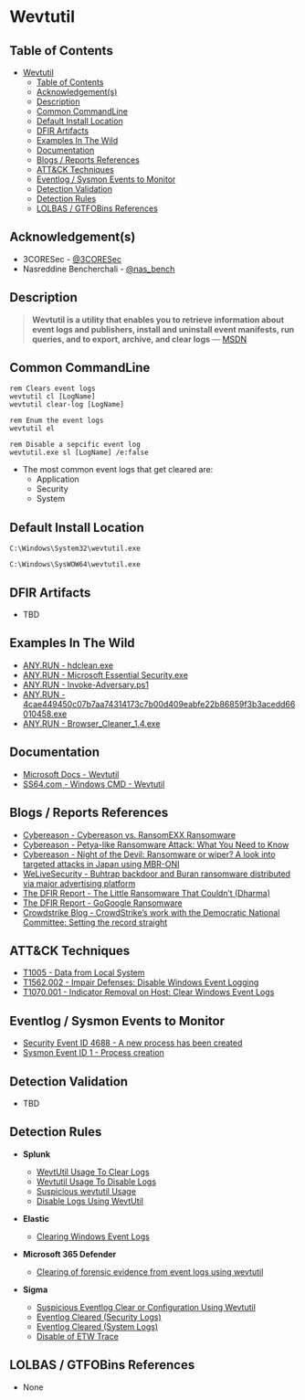 # Wevtutil

## Table of Contents

- [Wevtutil](#wevtutil)
  - [Table of Contents](#table-of-contents)
  - [Acknowledgement(s)](#acknowledgements)
  - [Description](#description)
  - [Common CommandLine](#common-commandline)
  - [Default Install Location](#default-install-location)
  - [DFIR Artifacts](#dfir-artifacts)
  - [Examples In The Wild](#examples-in-the-wild)
  - [Documentation](#documentation)
  - [Blogs / Reports References](#blogs--reports-references)
  - [ATT&CK Techniques](#attck-techniques)
  - [Eventlog / Sysmon Events to Monitor](#eventlog--sysmon-events-to-monitor)
  - [Detection Validation](#detection-validation)
  - [Detection Rules](#detection-rules)
  - [LOLBAS / GTFOBins References](#lolbas--gtfobins-references)

## Acknowledgement(s)

- 3CORESec - [@3CORESec](https://twitter.com/3CORESec)
- Nasreddine Bencherchali - [@nas_bench](https://twitter.com/nas_bench)

## Description

> **Wevtutil is a utility that enables you to retrieve information about event logs and publishers, install and uninstall event manifests, run queries, and to export, archive, and clear logs** — [MSDN](https://docs.microsoft.com/en-us/windows-server/administration/windows-commands/wevtutil)

## Common CommandLine

```batch
rem Clears event logs 
wevtutil cl [LogName]
wevtutil clear-log [LogName]

rem Enum the event logs
wevtutil el

rem Disable a sepcific event log
wevtutil.exe sl [LogName] /e:false
```

- The most common event logs that get cleared are:
  - Application
  - Security
  - System

## Default Install Location

```batch
C:\Windows\System32\wevtutil.exe

C:\Windows\SysWOW64\wevtutil.exe
```

## DFIR Artifacts

- TBD

## Examples In The Wild

- [ANY.RUN - hdclean.exe](https://app.any.run/tasks/21052e08-17c5-4744-a75f-746abac623f8/)
- [ANY.RUN - Microsoft Essential Security.exe](https://app.any.run/tasks/d08da167-7823-4063-a955-fe1b1f8e87ce/)
- [ANY.RUN - Invoke-Adversary.ps1](https://app.any.run/tasks/d2f9a3f8-ffd6-4589-ba90-22f2eeb55d4c/)
- [ANY.RUN - 4cae449450c07b7aa74314173c7b00d409eabfe22b86859f3b3acedd66010458.exe](https://app.any.run/tasks/2dc2248c-51a7-445d-a871-de414f22d49c/)
- [ANY.RUN - Browser_Cleaner_1.4.exe](https://app.any.run/tasks/6fe168c9-de89-4d1a-ac7d-25a1dfbf353e/)

## Documentation

- [Microsoft Docs - Wevtutil](https://docs.microsoft.com/en-us/windows-server/administration/windows-commands/wevtutil)
- [SS64.com - Windows CMD - Wevtutil](https://ss64.com/nt/wevtutil.html)

## Blogs / Reports References

- [Cybereason - Cybereason vs. RansomEXX Ransomware](https://www.cybereason.com/blog/cybereason-vs.-ransomexx-ransomware)
- [Cybereason - Petya-like Ransomware Attack: What You Need to Know](https://www.cybereason.com/blog/blog-petya-like-ransomware-attack-what-you-need-to-know)
- [Cybereason - Night of the Devil: Ransomware or wiper? A look into targeted attacks in Japan using MBR-ONI](https://www.cybereason.com/blog/night-of-the-devil-ransomware-or-wiper-a-look-into-targeted-attacks-in-japan)
- [WeLiveSecurity - Buhtrap backdoor and Buran ransomware distributed via major advertising platform](https://www.welivesecurity.com/2019/04/30/buhtrap-backdoor-ransomware-advertising-platform/)
- [The DFIR Report - The Little Ransomware That Couldn’t (Dharma)](https://thedfirreport.com/2020/06/16/the-little-ransomware-that-couldnt-dharma/)
- [The DFIR Report - GoGoogle Ransomware](https://thedfirreport.com/2020/04/04/gogoogle-ransomware/)
- [Crowdstrike Blog - CrowdStrike’s work with the Democratic National Committee: Setting the record straight](https://www.crowdstrike.com/blog/bears-midst-intrusion-democratic-national-committee/)

## ATT&CK Techniques

- [T1005 - Data from Local System](https://attack.mitre.org/techniques/T1005)
- [T1562.002 - Impair Defenses: Disable Windows Event Logging](https://attack.mitre.org/techniques/T1562/002)
- [T1070.001 - Indicator Removal on Host: Clear Windows Event Logs](https://attack.mitre.org/techniques/T1070/001)

## Eventlog / Sysmon Events to Monitor

- [Security Event ID 4688 - A new process has been created](https://www.ultimatewindowssecurity.com/securitylog/encyclopedia/event.aspx?eventID=4688)
- [Sysmon Event ID 1 - Process creation](https://www.ultimatewindowssecurity.com/securitylog/encyclopedia/event.aspx?eventid=90001)

## Detection Validation

- TBD

## Detection Rules

- **Splunk**
  - [WevtUtil Usage To Clear Logs](https://research.splunk.com/endpoint/wevtutil_usage_to_clear_logs/)
  - [Wevtutil Usage To Disable Logs](https://research.splunk.com/endpoint/wevtutil_usage_to_disable_logs/)
  - [Suspicious wevtutil Usage](https://research.splunk.com/endpoint/suspicious_wevtutil_usage/)
  - [Disable Logs Using WevtUtil](https://research.splunk.com/endpoint/disable_logs_using_wevtutil/)

- **Elastic**
  - [Clearing Windows Event Logs](https://github.com/elastic/detection-rules/blob/main/rules/windows/defense_evasion_clearing_windows_event_logs.toml)

- **Microsoft 365 Defender**
  - [Clearing of forensic evidence from event logs using wevtutil](https://github.com/microsoft/Microsoft-365-Defender-Hunting-Queries/blob/master/Ransomware/Clearing%20of%20forensic%20evidence%20from%20event%20logs%20using%20wevtutil.md)

- **Sigma**
  - [Suspicious Eventlog Clear or Configuration Using Wevtutil](https://github.com/SigmaHQ/sigma/blob/master/rules/windows/process_creation/win_susp_eventlog_clear.yml)
  - [Eventlog Cleared (Security Logs)](https://github.com/SigmaHQ/sigma/blob/master/rules/windows/builtin/win_susp_eventlog_cleared.yml)
  - [Eventlog Cleared (System Logs)](https://github.com/SigmaHQ/sigma/blob/master/rules/windows/builtin/win_system_susp_eventlog_cleared.yml)
  - [Disable of ETW Trace](https://github.com/SigmaHQ/sigma/blob/master/rules/windows/process_creation/win_etw_trace_evasion.yml)

## LOLBAS / GTFOBins References

- None
